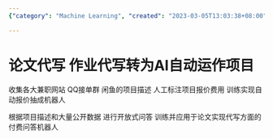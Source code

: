 ```yaml
---
{"category": "Machine Learning", "created": "2023-03-05T13:03:38+08:00", "date": "2023-03-05 13:03:38", "description": "This article discusses the development of an AI-driven project designed to automate responses to freelance job offers, gather data from multiple platforms, and train a machine learning model for crafting personalized quotes. The goal is to create a pay-per-answer question-answering system specifically tailored for the paper writing industry.", "modified": "2023-03-05T13:07:53+08:00", "tags": ["AI", "Project Development", "Freelance Jobs", "Data Collection", "Machine Learning", "Quote Generation", "Question-Answering System"], "title": "Automating Freelance Job Offers: Ai-Powered System For Paper Writing Industry"}

---
```


# 论文代写 作业代写转为AI自动运作项目

收集各大兼职网站 QQ接单群 闲鱼的项目描述 人工标注项目报价费用 训练实现自动报价抽成机器人

根据项目描述和大量公开数据 进行开放式问答 训练并应用于论文实现代写方面的付费问答机器人
